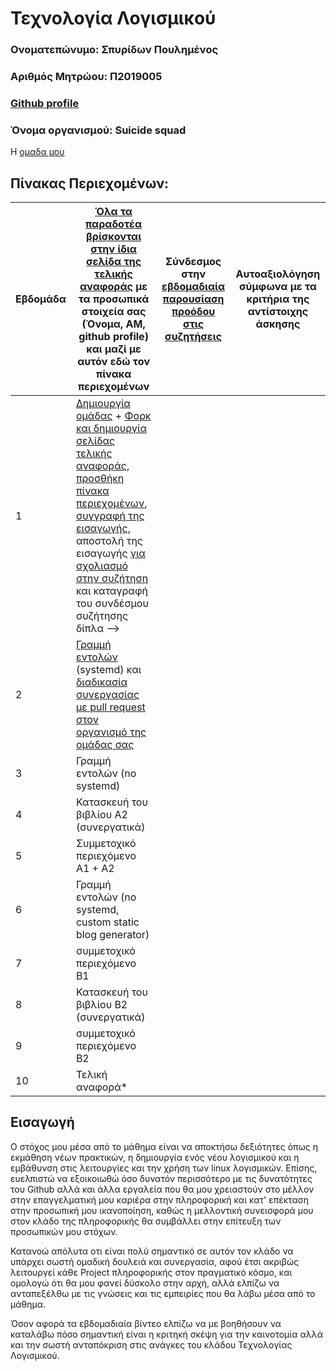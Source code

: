 # Τεχνολογία Λογισμικού 

### Ονοματεπώνυμο: Σπυρίδων Πουλημένος
### Αριθμός Μητρώου: Π2019005
### [Github profile](https://github.com/p19poul)

### Όνομα οργανισμού: Suicide squad
Η [ομαδα μου](https://github.com/IonianUniversity2019)

## Πίνακας Περιεχομένων:
| Εβδομάδα | [Όλα τα παραδοτέα βρίσκονται στην ίδια σελίδα της τελικής αναφοράς](https://epidrome.github.io/teaching/deliverables/) με τα προσωπικά στοιχεία σας (Όνομα, ΑΜ, github profile) και μαζί με αυτόν εδώ τον πίνακα περιεχομένων | Σύνδεσμος στην [εβδομαδιαία παρουσίαση προόδου στις συζητήσεις](https://github.com/courses-ionio/help/discussions/categories/show-and-tell) | Αυτοαξιολόγηση σύμφωνα με τα κριτήρια της αντίστοιχης άσκησης |
| --- | --- | --- | --- |
| 1 | [Δημιουργία ομάδας](https://epidrome.github.io/teaching/team/) + [Φορκ και δημιουργία σελίδας τελικής αναφοράς](https://epidrome.github.io/teaching/guide/), [προσθήκη πίνακα περιεχομένων](https://raw.githubusercontent.com/courses-ionio/sw/master/README.md), [συγγραφή της εισαγωγής](https://epidrome.github.io/teaching/intro/), αποστολή της εισαγωγής [για σχολιασμό στην συζήτηση](https://github.com/courses-ionio/sw/discussions/categories/show-and-tell) και καταγραφή του συνδέσμου συζήτησης δίπλα --> | | |
| 2 | [Γραμμή εντολών](https://epidrome.github.io/teaching/cli) (systemd) και [διαδικασία συνεργασίας με pull request στον οργανισμό της ομάδας σας](https://epidrome.github.io/teaching/team) | | |
| 3 | Γραμμή εντολών (no systemd) | | |
| 4 | Κατασκευή του βιβλίου Α2 (συνεργατικά) | | |
| 5 | Συμμετοχικό περιεχόμενο A1 + A2 | | |
| 6 | Γραμμή εντολών (no systemd, custom static blog generator) | | |
| 7 | συμμετοχικό περιεχόμενο B1 | | |
| 8 | Κατασκευή του βιβλίου Β2 (συνεργατικά) | | |
| 9 | συμμετοχικό περιεχόμενο B2 | | |
| 10 | Τελική αναφορά* | | |


## Εισαγωγή
Ο στόχος μου μέσα από το μάθημα είναι να αποκτήσω δεξιότητες όπως η εκμάθηση νέων πρακτικών, η δημιουργία ενός νέου λογισμικού και η εμβάθυνση στις λειτουργίες και την χρήση των linux λογισμικών. Επίσης, ευελπιστώ να εξοικοιωθώ όσο δυνατόν περισσότερο με τις δυνατότητες του Github αλλά και άλλα εργαλεία που θα μου χρειαστούν στο μέλλον στην επαγγελματική μου καριέρα στην πληροφορική και κατ' επέκταση στην προσωπική μου ικανοποίηση, καθώς η μελλοντική συνεισφορά μου στον κλάδο της πληροφορικής θα συμβάλλει στην επίτευξη των προσωπικών μου στόχων.

Κατανοώ απόλυτα οτι είναι πολύ σημαντικό σε αυτόν τον κλάδο να υπάρχει σωστή ομαδική δουλειά και συνεργασία, αφού έτσι ακριβώς λειτουργεί κάθε Project πληροφορικής στον πραγματικό κόσμο, και ομολογώ ότι θα μου φανεί δύσκολο στην αρχή, αλλά ελπίζω να ανταπεξέλθω με τις γνώσεις και τις εμπειρίες που θα λάβω μέσα από το μάθημα. 

Όσον αφορά τα εβδομαδιαία βίντεο ελπίζω να με βοηθήσουν να καταλάβω πόσο σημαντική είναι η κριτηκή σκέψη για την καινοτομία αλλά και την σωστή ανταπόκριση στις ανάγκες του κλάδου Τεχνολογίας Λογισμικού.

